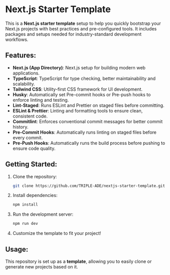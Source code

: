 # Next.js Starter Template

This is a **Next.js starter template** setup to help you quickly bootstrap your Next.js projects with best practices and pre-configured tools. It includes packages and setups needed for industry-standard development workflows.

## Features:

- **Next.js (App Directory)**: Next.js setup for building modern web applications.
- **TypeScript**: TypeScript for type checking, better maintainability and scalability.
- **Tailwind CSS**: Utility-first CSS framework for UI development.
- **Husky**: Automatically set Pre-commit hooks or Pre-push hooks to enforce linting and testing.
- **Lint-Staged**: Runs ESLint and Prettier on staged files before committing.
- **ESLint & Prettier**: Linting and formatting tools to ensure clean, consistent code.
- **Commitlint**: Enforces conventional commit messages for better commit history.
- **Pre-Commit Hooks**: Automatically runs linting on staged files before every commit.
- **Pre-Push Hooks**: Automatically runs the build process before pushing to ensure code quality.

## Getting Started:

1. Clone the repository:

   ```bash
   git clone https://github.com/TRIPLE-ADE/nextjs-starter-template.git
   ```

2. Install dependencies:

   ```bash
   npm install
   ```

3. Run the development server:

   ```bash
   npm run dev
   ```

4. Customize the template to fit your project!

## Usage:

This repository is set up as a **template**, allowing you to easily clone or generate new projects based on it.
